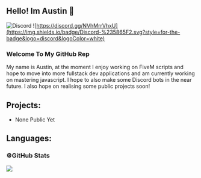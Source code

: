 ## Hello! Im Austin 👋
![Discord](https://discord.gg/NVhMrrVhxU)
![https://discord.gg/NVhMrrVhxU](https://img.shields.io/badge/Discord-%235865F2.svg?style=for-the-badge&logo=discord&logoColor=white)

### Welcome To My GitHub Rep

My name is Austin, at the moment I enjoy working on FiveM scripts and hope to move into more fullstack dev applications and am currently working on mastering javascript. I hope 
to also make some Discord bots in the near future. I also hope on realising some public projects soon!

## Projects:
- None Public Yet

## Languages:
<!--
**xAustinn/xAustinn** is a ✨ _special_ ✨ repository because its `README.md` (this file) appears on your GitHub profile.

Here are some ideas to get you started:

- 🔭 I’m currently working on ...
- 🌱 I’m currently learning ...
- 👯 I’m looking to collaborate on ...
- 🤔 I’m looking for help with ...
- 💬 Ask me about ...
- 📫 How to reach me: ...
- 😄 Pronouns: ...
- ⚡ Fun fact: ...
-->

### ⚙️GitHub Stats
<picture>
  <img allign="left" src="https://github-readme-stats-orcin-alpha.vercel.app/api?username=xAustinn&show_icons=true" />
</picture>
